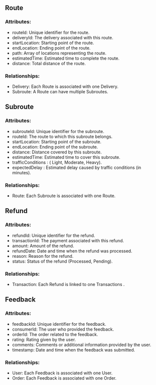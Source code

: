 ## Route
### Attributes:
- routeId: Unique identifier for the route.
- deliveryId: The delivery associated with this route.
- startLocation: Starting point of the route.
- endLocation: Ending point of the route.
- path: Array of locations representing the route.
- estimatedTime: Estimated time to complete the route.
- distance: Total distance of the route.
### Relationships:

- Delivery: Each Route is associated with one Delivery.
- Subroute: A Route can have multiple Subroutes.
## Subroute
### Attributes:

- subrouteId: Unique identifier for the subroute.
- routeId: The route to which this subroute belongs.
- startLocation: Starting point of the subroute.
- endLocation: Ending point of the subroute.
- distance: Distance covered by this subroute.
- estimatedTime: Estimated time to cover this subroute.
- trafficConditions : ( Light, Moderate, Heavy).
- expectedDelay : Estimated delay caused by traffic conditions (in minutes).

### Relationships:

- Route: Each Subroute is associated with one Route.
## Refund
### Attributes:

- refundId: Unique identifier for the refund.
- transactionId: The payment associated with this refund.
- amount: Amount of the refund.
- refundDate: Date and time when the refund was processed.
- reason: Reason for the refund.
- status: Status of the refund (Processed, Pending).
### Relationships:

- Transaction: Each Refund is linked to one Transactions .
## Feedback
### Attributes:

- feedbackId: Unique identifier for the feedback.
- consumerId: The user who provided the feedback.
- orderId: The order related to the feedback.
- rating: Rating given by the user.
- comments: Comments or additional information provided by the user.
- timestamp: Date and time when the feedback was submitted.
### Relationships:

- User: Each Feedback is associated with one User.
- Order: Each Feedback is associated with one Order.
